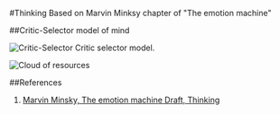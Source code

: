 #Thinking
Based on Marvin Minksy chapter of "The emotion machine"

##Critic-Selector model of mind

![Critic-Selector](http://web.media.mit.edu/~minsky/E7/eb7_files/image001.png)
Critic selector model.

![Cloud of resources](http://web.media.mit.edu/~minsky/E7/eb7_files/image002.png)


##References

1. [Marvin Minsky, The emotion machine Draft, Thinking](http://web.media.mit.edu/~minsky/E7/eb7.html)
